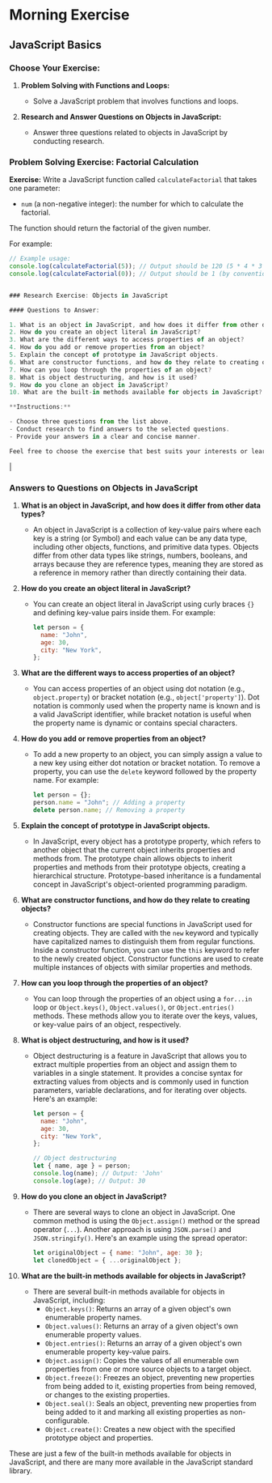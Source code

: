 # Morning Exercise

## JavaScript Basics

### Choose Your Exercise:

1. **Problem Solving with Functions and Loops:**

   - Solve a JavaScript problem that involves functions and loops.

2. **Research and Answer Questions on Objects in JavaScript:**
   - Answer three questions related to objects in JavaScript by conducting research.

### Problem Solving Exercise: Factorial Calculation

**Exercise:**
Write a JavaScript function called `calculateFactorial` that takes one parameter:

- `num` (a non-negative integer): the number for which to calculate the factorial.

The function should return the factorial of the given number.

For example:

```javascript
// Example usage:
console.log(calculateFactorial(5)); // Output should be 120 (5 * 4 * 3 * 2 * 1 = 120)
console.log(calculateFactorial(0)); // Output should be 1 (by convention, 0! is defined to be 1)


### Research Exercise: Objects in JavaScript

#### Questions to Answer:

1. What is an object in JavaScript, and how does it differ from other data types?
2. How do you create an object literal in JavaScript?
3. What are the different ways to access properties of an object?
4. How do you add or remove properties from an object?
5. Explain the concept of prototype in JavaScript objects.
6. What are constructor functions, and how do they relate to creating objects?
7. How can you loop through the properties of an object?
8. What is object destructuring, and how is it used?
9. How do you clone an object in JavaScript?
10. What are the built-in methods available for objects in JavaScript?

**Instructions:**

- Choose three questions from the list above.
- Conduct research to find answers to the selected questions.
- Provide your answers in a clear and concise manner.

Feel free to choose the exercise that best suits your interests or learning goals for the day!
```

|

### Answers to Questions on Objects in JavaScript

1. **What is an object in JavaScript, and how does it differ from other data types?**

   - An object in JavaScript is a collection of key-value pairs where each key is a string (or Symbol) and each value can be any data type, including other objects, functions, and primitive data types. Objects differ from other data types like strings, numbers, booleans, and arrays because they are reference types, meaning they are stored as a reference in memory rather than directly containing their data.

2. **How do you create an object literal in JavaScript?**

   - You can create an object literal in JavaScript using curly braces `{}` and defining key-value pairs inside them. For example:

     ```javascript
     let person = {
       name: "John",
       age: 30,
       city: "New York",
     };
     ```

3. **What are the different ways to access properties of an object?**

   - You can access properties of an object using dot notation (e.g., `object.property`) or bracket notation (e.g., `object['property']`). Dot notation is commonly used when the property name is known and is a valid JavaScript identifier, while bracket notation is useful when the property name is dynamic or contains special characters.

4. **How do you add or remove properties from an object?**

   - To add a new property to an object, you can simply assign a value to a new key using either dot notation or bracket notation. To remove a property, you can use the `delete` keyword followed by the property name. For example:

     ```javascript
     let person = {};
     person.name = "John"; // Adding a property
     delete person.name; // Removing a property
     ```

5. **Explain the concept of prototype in JavaScript objects.**

   - In JavaScript, every object has a prototype property, which refers to another object that the current object inherits properties and methods from. The prototype chain allows objects to inherit properties and methods from their prototype objects, creating a hierarchical structure. Prototype-based inheritance is a fundamental concept in JavaScript's object-oriented programming paradigm.

6. **What are constructor functions, and how do they relate to creating objects?**

   - Constructor functions are special functions in JavaScript used for creating objects. They are called with the `new` keyword and typically have capitalized names to distinguish them from regular functions. Inside a constructor function, you can use the `this` keyword to refer to the newly created object. Constructor functions are used to create multiple instances of objects with similar properties and methods.

7. **How can you loop through the properties of an object?**

   - You can loop through the properties of an object using a `for...in` loop or `Object.keys()`, `Object.values()`, or `Object.entries()` methods. These methods allow you to iterate over the keys, values, or key-value pairs of an object, respectively.

8. **What is object destructuring, and how is it used?**

   - Object destructuring is a feature in JavaScript that allows you to extract multiple properties from an object and assign them to variables in a single statement. It provides a concise syntax for extracting values from objects and is commonly used in function parameters, variable declarations, and for iterating over objects. Here's an example:

     ```javascript
     let person = {
       name: "John",
       age: 30,
       city: "New York",
     };

     // Object destructuring
     let { name, age } = person;
     console.log(name); // Output: 'John'
     console.log(age); // Output: 30
     ```

9. **How do you clone an object in JavaScript?**

   - There are several ways to clone an object in JavaScript. One common method is using the `Object.assign()` method or the spread operator (`...`). Another approach is using `JSON.parse()` and `JSON.stringify()`. Here's an example using the spread operator:
     ```javascript
     let originalObject = { name: "John", age: 30 };
     let clonedObject = { ...originalObject };
     ```

10. **What are the built-in methods available for objects in JavaScript?**
    - There are several built-in methods available for objects in JavaScript, including:
      - `Object.keys()`: Returns an array of a given object's own enumerable property names.
      - `Object.values()`: Returns an array of a given object's own enumerable property values.
      - `Object.entries()`: Returns an array of a given object's own enumerable property key-value pairs.
      - `Object.assign()`: Copies the values of all enumerable own properties from one or more source objects to a target object.
      - `Object.freeze()`: Freezes an object, preventing new properties from being added to it, existing properties from being removed, or changes to the existing properties.
      - `Object.seal()`: Seals an object, preventing new properties from being added to it and marking all existing properties as non-configurable.
      - `Object.create()`: Creates a new object with the specified prototype object and properties.

These are just a few of the built-in methods available for objects in JavaScript, and there are many more available in the JavaScript standard library.
